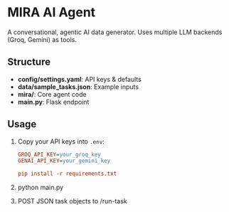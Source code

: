 # MIRA AI Agent

A conversational, agentic AI data generator. Uses multiple LLM backends (Groq, Gemini) as tools.

## Structure

- **config/settings.yaml**: API keys & defaults
- **data/sample_tasks.json**: Example inputs
- **mira/**: Core agent code
- **main.py**: Flask endpoint

## Usage

1. Copy your API keys into `.env`:
   ```ini
   GROQ_API_KEY=your_groq_key
   GENAI_API_KEY=your_gemini_key

   pip install -r requirements.txt

2. python main.py

3. POST JSON task objects to /run-task
